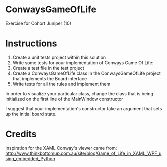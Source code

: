 # ConwaysGameOfLife

Exercise for Cohort Juniper (10)



# Instructions

1. Create a unit tests project within this solution
2. Write some tests for your implementation of Conways Game Of Life:
  1. Create a test file in the test project
  2. Create a ConwaysGameOfLife class in the ConwaysGameOfLife project that implements the Board interface
  3. Write tests for all the rules and implement them
  
In order to visualize your particular class, change the class that is being initialized on the first line of the MainWindow constructor 

I suggest that your implementation's constructor take an argument that sets up the initial board state.


# Credits

Inspiration for the XAML Conway's viewer came from: http://www.thinkbottomup.com.au/site/blog/Game_of_Life_in_XAML_WPF_using_embedded_Python
